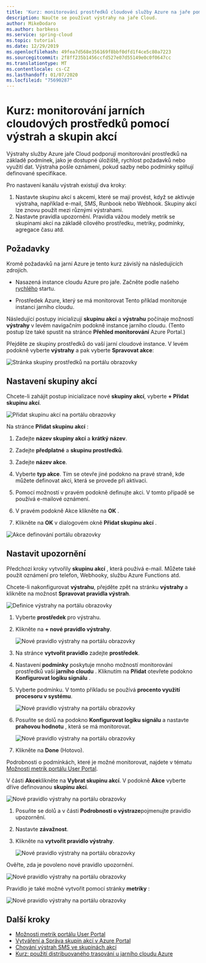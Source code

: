 ```yaml
---
title: 'Kurz: monitorování prostředků cloudové služby Azure na jaře pomocí výstrah a skupin akcí | Microsoft Docs'
description: Naučte se používat výstrahy na jaře Cloud.
author: MikeDodaro
ms.author: barbkess
ms.service: spring-cloud
ms.topic: tutorial
ms.date: 12/29/2019
ms.openlocfilehash: 49fea7d568e356169f8bbf0dfd1f4ce5c80a7223
ms.sourcegitcommit: 2f8ff235b1456ccfd527e07d55149e0c0f0647cc
ms.translationtype: MT
ms.contentlocale: cs-CZ
ms.lasthandoff: 01/07/2020
ms.locfileid: "75690287"
---
```

# <a name="tutorial-monitor-spring-cloud-resources-using-alerts-and-action-groups"></a>Kurz: monitorování jarních cloudových prostředků pomocí výstrah a skupin akcí

Výstrahy služby Azure jaře Cloud podporují monitorování prostředků na základě podmínek, jako je dostupné úložiště, rychlost požadavků nebo využití dat. Výstraha pošle oznámení, pokud sazby nebo podmínky splňují definované specifikace.

Pro nastavení kanálu výstrah existují dva kroky: 
1. Nastavte skupinu akcí s akcemi, které se mají provést, když se aktivuje výstraha, například e-mail, SMS, Runbook nebo Webhook. Skupiny akcí lze znovu použít mezi různými výstrahami.
2. Nastavte pravidla upozornění. Pravidla vážou modely metrik se skupinami akcí na základě cílového prostředku, metriky, podmínky, agregace času atd.

## <a name="prerequisites"></a>Požadavky
Kromě požadavků na jarní Azure je tento kurz závislý na následujících zdrojích.

* Nasazená instance cloudu Azure pro jaře.  Začněte podle našeho [rychlého](spring-cloud-quickstart-launch-app-cli.md) startu.

* Prostředek Azure, který se má monitorovat Tento příklad monitoruje instanci jarního cloudu.
 
Následující postupy inicializují **skupinu akcí** a **výstrahu** počínaje možností **výstrahy** v levém navigačním podokně instance jarního cloudu. (Tento postup lze také spustit na stránce **Přehled monitorování** Azure Portal.) 

Přejděte ze skupiny prostředků do vaší jarní cloudové instance. V levém podokně vyberte **výstrahy** a pak vyberte **Spravovat akce**:

![Stránka skupiny prostředků na portálu obrazovky](media/alerts-action-groups/action-1-a.png)

## <a name="set-up-action-group"></a>Nastavení skupiny akcí

Chcete-li zahájit postup inicializace nové **skupiny akcí**, vyberte **+ Přidat skupinu akcí**.

![Přidat skupinu akcí na portálu obrazovky](media/alerts-action-groups/action-1.png)

Na stránce **Přidat skupinu akcí** :

 1. Zadejte **název skupiny akcí** a **krátký název**.

 1. Zadejte **předplatné** a **skupinu prostředků**.

 1. Zadejte **název akce**.

 1. Vyberte **typ akce**.  Tím se otevře jiné podokno na pravé straně, kde můžete definovat akci, která se provede při aktivaci.

 1. Pomocí možností v pravém podokně definujte akci.  V tomto případě se používá e-mailové oznámení.

 1. V pravém podokně Akce klikněte na **OK** .

 1. Klikněte na **OK** v dialogovém okně **Přidat skupinu akcí** . 

  ![Akce definování portálu obrazovky](media/alerts-action-groups/action-2.png)

## <a name="set-up-alert"></a>Nastavit upozornění 

Předchozí kroky vytvořily **skupinu akcí** , která používá e-mail. Můžete také použít oznámení pro telefon, Webhooky, službu Azure Functions atd.  

Chcete-li nakonfigurovat **výstrahu**, přejděte zpět na stránku **výstrahy** a klikněte na možnost **Spravovat pravidla výstrah**.

  ![Definice výstrahy na portálu obrazovky](media/alerts-action-groups/alerts-2.png)

1. Vyberte **prostředek** pro výstrahu.

1. Klikněte na **+ nové pravidlo výstrahy**.

   ![Nové pravidlo výstrahy na portálu obrazovky](media/alerts-action-groups/alerts-3.png)

1. Na stránce **vytvořit pravidlo** zadejte **prostředek**.

1. Nastavení **podmínky** poskytuje mnoho možností monitorování prostředků vaší **jarního cloudu** .  Kliknutím na **Přidat** otevřete podokno **Konfigurovat logiku signálu** .

1. Vyberte podmínku. V tomto příkladu se používá **procento využití procesoru v systému**.

   ![Nové pravidlo výstrahy na portálu obrazovky](media/alerts-action-groups/alerts-3-1.png)

1. Posuňte se dolů na podokno **Konfigurovat logiku signálu** a nastavte **prahovou hodnotu** , která se má monitorovat.

   ![Nové pravidlo výstrahy na portálu obrazovky](media/alerts-action-groups/alerts-3-2.png)

1. Klikněte na **Done** (Hotovo).

Podrobnosti o podmínkách, které je možné monitorovat, najdete v tématu [Možnosti metrik portálu User Portal](https://docs.microsoft.com/azure/spring-cloud/spring-cloud-concept-metrics#user-portal-metrics-options).

 V části **Akce**klikněte na **Vybrat skupinu akcí**. V podokně **Akce** vyberte dříve definovanou **skupinu akcí**.

   ![Nové pravidlo výstrahy na portálu obrazovky](media/alerts-action-groups/alerts-3-3.png) 

1. Posuňte se dolů a v části **Podrobnosti o výstraze**pojmenujte pravidlo upozornění.

1. Nastavte **závažnost**.

1. Klikněte na **vytvořit pravidlo výstrahy**.

   ![Nové pravidlo výstrahy na portálu obrazovky](media/alerts-action-groups/alerts-3-4.png)

Ověřte, zda je povoleno nové pravidlo upozornění.

   ![Nové pravidlo výstrahy na portálu obrazovky](media/alerts-action-groups/alerts-4.png)

Pravidlo je také možné vytvořit pomocí stránky **metriky** :

   ![Nové pravidlo výstrahy na portálu obrazovky](media/alerts-action-groups/alerts-5.png)

## <a name="next-steps"></a>Další kroky
* [Možnosti metrik portálu User Portal](https://docs.microsoft.com/azure/spring-cloud/spring-cloud-concept-metrics#user-portal-metrics-options)
* [Vytváření a Správa skupin akcí v Azure Portal](https://docs.microsoft.com/azure/azure-monitor/platform/action-groups)
* [Chování výstrah SMS ve skupinách akcí](https://docs.microsoft.com/azure/azure-monitor/platform/alerts-sms-behavior)
* [Kurz: použití distribuovaného trasování u jarního cloudu Azure](https://docs.microsoft.com/azure/spring-cloud/spring-cloud-tutorial-distributed-tracing)

